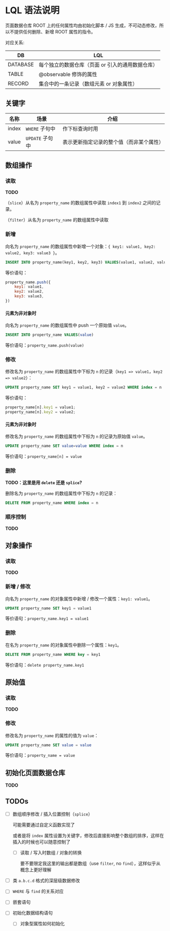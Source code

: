 LQL 语法说明
===

页面数据仓库 ROOT 上的任何属性均由初始化脚本 / JS 生成，不可动态修改，所以不提供任何删除、新增 ROOT 属性的指令。 

对应关系:

| DB | LQL |
| --- | --- |
| DATABASE | 每个独立的数据仓库（页面 or 引入的通用数据仓库） |
| TABLE | @observable 修饰的属性 |
| RECORD | 集合中的一条记录（数组元素 or 对象属性） |

## 关键字

| 名称 | 场景 | 介绍 |
| --- | --- | --- |
| index | `WHERE` 子句中 | 作下标查询时用 |
| value | `UPDATE` 子句中 | 表示更新指定记录的整个值（而非某个属性） |

## 数组操作

### 读取

__TODO__

（`slice`）从名为 `property_name` 的数组属性中读取 `index1` 到 `index2` 之间的记录。

（`filter`）从名为 `property_name` 的数组属性中读取

### 新增

向名为 `property_name` 的数组属性中新增一个对象：`{ key1: value1, key2: value2, key3: value3 }`。

```SQL
INSERT INTO property_name(key1, key2, key3) VALUES(value1, value2, value3)
```

等价语句：

```javascript
property_name.push({ 
    key1: value1, 
    key2: value2, 
    key3: value3,
})
```

#### 元素为非对象时

向名为 `property_name` 的数组属性中 push 一个原始值 `value`。

```SQL
INSERT INTO property_name VALUES(value)
```

等价语句：`property_name.push(value)`

### 修改

修改名为 `property_name` 的数组属性中下标为 `n` 的记录（`key1 => value1`，`key2 => value2`）：

```SQL
UPDATE property_name SET key1 = value1, key2 = value2 WHERE index = n
```

等价语句：

```javascript
property_name[n].key1 = value1;
property_name[n].key2 = value2;
```

#### 元素为非对象时

修改名为 `property_name` 的数组属性中下标为 `n` 的记录为原始值 `value`。

```SQL
UPDATE property_name SET value=value WHERE index = n
```

等价语句：`property_name[n] = value`

### 删除

__TODO：这里是用 `delete` 还是 `splice`?__

删除名为 `property_name` 的数组属性中下标为 `n` 的记录：

```SQL
DELETE FROM property_name WHERE index = n
```

### 顺序控制

__TODO__

## 对象操作

### 读取

__TODO__

### 新增 / 修改

向名为 `property_name` 的对象属性中新增 / 修改一个属性：`key1: value1`。

```SQL
UPDATE property_name SET key1 = value1
```

等价语句：`property_name.key1 = value1`

### 删除

在名为 `property_name` 的对象属性中删除一个属性：`key1`。

```SQL
DELETE FROM property_name WHERE key = key1
```

等价语句：`delete property_name.key1`

## 原始值

### 读取

__TODO__

### 修改

修改名为 `property_name` 的属性的值为 `value`：

```SQL
UPDATE property_name SET value = value
```

等价语句：`property_name = value`

## 初始化页面数据仓库

__TODO__

## TODOs

- [ ] 数组顺序修改 / 插入位置控制（`splice`）

    可能需要通过自定义函数实现了
    
    或者是将 `index` 属性设置为关键字，修改后直接影响整个数组的排序，这样在插入的时候也可以随意控制了
    - [ ] 读取 / 写入时数组 / 对象的转换
    
        要不要限定我这里的输出都是数组（use `filter`, no `find`），这样似乎从概念上更好理解
- [ ] 类 `a.b.c.d` 格式的深层级数据修改
- [ ] `WHERE` 与 `find` 的关系对应
- [ ] 嵌套语句
- [ ] 初始化数据结构语句
    - [ ] 对象型属性如何初始化
